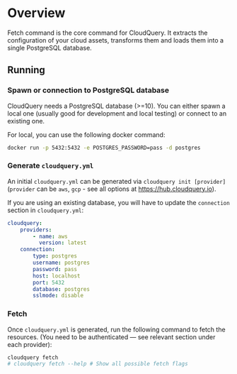 # Overview

Fetch command is the core command for CloudQuery. It extracts the configuration of your cloud assets, transforms them and loads them into a single PostgreSQL database.

## Running

### Spawn or connection to PostgreSQL database

CloudQuery needs a PostgreSQL database (>=10). You can either spawn a local one (usually good for development and local testing)
or connect to an existing one.

For local, you can use the following docker command:

```bash
docker run -p 5432:5432 -e POSTGRES_PASSWORD=pass -d postgres
```

### Generate `cloudquery.yml`

An initial `cloudquery.yml` can be generated via `cloudquery init [provider]` (`provider` can be `aws`, `gcp` - see all options at <https://hub.cloudquery.io>).

If you are using an existing database, you will have to update the `connection` section
in `cloudquery.yml`:

```yaml
cloudquery:
    providers:
        - name: aws
          version: latest
    connection:
        type: postgres
        username: postgres
        password: pass
        host: localhost
        port: 5432
        database: postgres
        sslmode: disable
```

### Fetch

Once `cloudquery.yml` is generated, run the following command to fetch the resources. \(You need to be authenticated — see relevant section under each provider\):

```powershell
cloudquery fetch
# cloudquery fetch --help # Show all possible fetch flags
```
